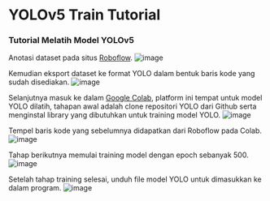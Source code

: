 # YOLOv5 Train Tutorial
### Tutorial Melatih Model YOLOv5

Anotasi dataset pada situs [Roboflow](https://roboflow.com/).
![image](https://github.com/lordwildbeast/yolov5-train-tutorial/assets/116777219/2f611f03-621b-4361-a36e-ccd599351279)

Kemudian eksport dataset ke format YOLO dalam bentuk baris kode yang sudah disediakan.
![image](https://github.com/lordwildbeast/yolov5-train-tutorial/assets/116777219/bcddc6bf-1f0e-4956-99fb-c4cacd750e8f)

Selanjutnya masuk ke dalam [Google Colab](https://colab.research.google.com/), platform ini tempat untuk model YOLO dilatih, tahapan awal adalah clone repositori YOLO dari Github serta menginstal library yang dibutuhkan untuk training model YOLO.
![image](https://github.com/lordwildbeast/yolov5-train-tutorial/assets/116777219/8b71b65b-d5cd-4930-aa80-a2a67679f106)

Tempel baris kode yang sebelumnya didapatkan dari Roboflow pada Colab.
![image](https://github.com/lordwildbeast/yolov5-train-tutorial/assets/116777219/30792ba5-60c1-4863-a999-cdc2aa15dac9)

Tahap berikutnya memulai training model dengan epoch sebanyak 500.
![image](https://github.com/lordwildbeast/yolov5-train-tutorial/assets/116777219/e1879762-a03d-47a0-9d53-147c33758945)

Setelah tahap training selesai, unduh file model YOLO untuk dimasukkan ke dalam program.
![image](https://github.com/lordwildbeast/yolov5-train-tutorial/assets/116777219/f32baab5-bc12-4bbd-a0c0-756ea020883e)







